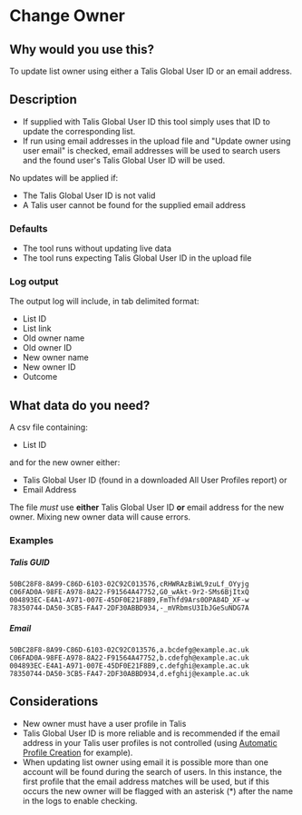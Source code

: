 # Change Owner

## Why would you use this?

To update list owner using either a Talis Global User ID or an email address.

## Description

* If supplied with Talis Global User ID this tool simply uses that ID to update the corresponding list.
* If run using email addresses in the upload file and "Update owner using user email" is checked, email addresses will be used to search users and the found user's Talis Global User ID will be used.

No updates will be applied if:
* The Talis Global User ID is not valid
* A Talis user cannot be found for the supplied email address

### Defaults

* The tool runs without updating live data
* The tool runs expecting Talis Global User ID in the upload file

### Log output

The output log will include, in tab delimited format:
* List ID
* List link
* Old owner name
* Old owner ID
* New owner name
* New owner ID
* Outcome

## What data do you need?

A csv file containing:
* List ID

and for the new owner either:
* Talis Global User ID (found in a downloaded All User Profiles report)
or
* Email Address

The file _must_ use **either** Talis Global User ID **or** email address for the new owner. Mixing new owner data will cause errors.

### Examples

##### Talis GUID
```
50BC28F8-8A99-C86D-6103-02C92C013576,cRHWRAzBiWL9zuLf_OYyjg
C06FAD0A-98FE-A978-8A22-F91564A47752,G0_wAkt-9r2-SMs6BjItxQ
004893EC-E4A1-A971-007E-45DF0E21F8B9,FmThfd9Ars0OPA84D_XF-w
78350744-DA50-3CB5-FA47-2DF30ABBD934,-_mVRbmsU3IbJGeSuNDG7A
```
##### Email
```
50BC28F8-8A99-C86D-6103-02C92C013576,a.bcdefg@example.ac.uk
C06FAD0A-98FE-A978-8A22-F91564A47752,b.cdefgh@example.ac.uk
004893EC-E4A1-A971-007E-45DF0E21F8B9,c.defghi@example.ac.uk
78350744-DA50-3CB5-FA47-2DF30ABBD934,d.efghij@example.ac.uk
```
## Considerations

* New owner must have a user profile in Talis
* Talis Global User ID is more reliable and is recommended if the email address in your Talis user profiles is not controlled (using [Automatic Profile Creation](https://support.talis.com/hc/en-us/articles/360002537997-Automatic-Profile-Creation-in-Talis-Aspire-Reading-Lists) for example).
* When updating list owner using email it is possible more than one account will be found during the search of users. In this instance, the first profile that the email address matches will be used, but if this occurs the new owner will be flagged with an asterisk (*) after the name in the logs to enable checking.

